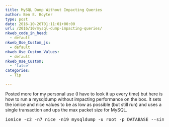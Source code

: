 ```yaml
---
title: MySQL Dump Without Impacting Queries
author: Ben E. Boyter
type: post
date: 2016-10-26T01:11:01+00:00
url: /2016/10/mysql-dump-impacting-queries/
nkweb_code_in_head:
  - default
nkweb_Use_Custom_js:
  - default
nkweb_Use_Custom_Values:
  - default
nkweb_Use_Custom:
  - 'false'
categories:
  - Tip

---
```

Posted more for my personal use (I have to look it up every time) but here is how to run a mysqldump without impacting performance on the box. It sets the ionice and nice values to be as low as possible (but still run) and uses a single transaction and ups the max packet size for MySQL.

<pre>ionice -c2 -n7 nice -n19 mysqldump -u root -p DATABASE --single-transaction --max_allowed_packet=512M &gt; FILENAME
</pre>
